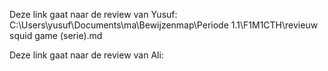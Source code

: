 Deze link gaat naar de review van Yusuf: C:\Users\yusuf\Documents\ma\Bewijzenmap\Periode 1.1\F1M1CTH\revieuw squid game (serie).md






Deze link gaat naar de review van Ali:
